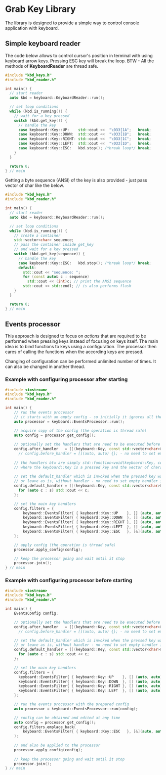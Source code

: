 # Grab Key Library

The library is designed to provide a simple way to control console application with keyboard.



## Simple keyboard reader

The code below allows to control cursor's position in terminal with using keyboard arrow keys. Pressing ESC key will break the loop.
BTW - All the methods of **KeyboardReader** are thread safe.

```c++
#include "kbd_keys.h"
#include "kbd_reader.h"

int main() {
  // start reader
  auto kbd = keyboard::KeyboardReader::run();

  // set loop conditions
  while (kbd.is_running()) {
    // wait for a key pressed
    switch (kbd.get_key()) {
      // handle the key
      case keyboard::Key::UP:    std::cout <<  "\033[1A";   break;
      case keyboard::Key::DOWN:  std::cout <<  "\033[1B";   break;
      case keyboard::Key::RIGHT: std::cout <<  "\033[1C";   break;
      case keyboard::Key::LEFT:  std::cout <<  "\033[1D";   break;
      case keyboard::Key::ESC:   kbd.stop(); /*break loop*/ break;
    }
  }

  return 0;
} // main
```



Getting a byte sequence (ANSI) of the key is also provided - just pass vector of char like the below.

~~~c++
#include "kbd_keys.h"
#include "kbd_reader.h"

int main() {
  // start reader
  auto kbd = keyboard::KeyboardReader::run();

  // set loop conditions
  while (kbd.is_running()) {      
    // create a container
    std::vector<char> sequence;
    // pass the container inside get_key
    // and wait for a key pressed
    switch (kbd.get_key(sequence)) {
      // handle the key
      case keyboard::Key::ESC:   kbd.stop(); /*break loop*/ break;
      default:
        std::cout << "sequence: ";
        for (const auto& c : sequence)
          std::cout << (int)c; // print the ANSI sequence
        std::cout << std::endl; // is also performs flush
    }
  }

  return 0;
} // main
~~~



## Events processor

This approach is designed to focus on *actions* that are required to be performed when pressing keys instead of focusing on keys itself. The main idea is to bind functions to keys using a configuration. The processor then cares of calling the functions when the according keys are pressed.

Changing of configuration can be performed unlimited number of times. It can also be changed in another thread.

### Example with configuring processor after starting

```c++
#include <iostream>
#include "kbd_keys.h"
#include "kbd_reader.h"

int main() {
    // run the events processor
    // it starts with an empty config - so initially it ignores all the pressed keys
    auto processor = keyboard::EventsProcessor::run();

    // acquire copy of the config (the operation is thread safe)
    auto config = processor.get_config();
    
    // optionally set the handlers that are need to be executed before and after the main handler
  	config.after_handler   = [](keyboard::Key, const std::vector<char>&) { std::cout << std::flush; };
 	  // config.before_handler = [](auto, auto) {}; - no need to set empty handler if no action required	
  
  	// the handlers btw are simply std::function<void(keyboard::Key, const std::vector<char>&)>
  	// where the keyboard::Key is a pressed key and the vector of chars is ANSI sequence of the key
    
    // set the default_handler which is invoked when the pressed key wasn't configured
    // or leave as is, without handler - no need to set empty handler if no action required
    config.default_handler = [](keyboard::Key, const std::vector<char>& s) { 
      for (auto c : s) std::cout << c;
    };

    // set the main key handlers
    config.filters = { 
        keyboard::EventsFilter{ { keyboard::Key::UP    }, [] (auto, auto) { std::cout << "\033[1A"; } },
        keyboard::EventsFilter{ { keyboard::Key::DOWN  }, [] (auto, auto) { std::cout << "\033[1B"; } },
        keyboard::EventsFilter{ { keyboard::Key::RIGHT }, [] (auto, auto) { std::cout << "\033[1C"; } },
        keyboard::EventsFilter{ { keyboard::Key::LEFT  }, [] (auto, auto) { std::cout << "\033[1D"; } },
        keyboard::EventsFilter{ { keyboard::Key::ESC   }, [&](auto, auto) { processor.stop();       } }
    };

    // apply config (the operation is thread safe)
    processor.apply_config(config);

    // keep the processor going and wait until it stop
    processor.join();
} // main
```



### Example with configuring processor before starting

```c++
#include <iostream>
#include "kbd_keys.h"
#include "kbd_reader.h"

int main() {
    EventsConfig config;

    // optionally set the handlers that are need to be executed before and after the main handler
  	config.after_handler   = [](keyboard::Key, const std::vector<char>&) { std::cout << std::flush; };
 	  // config.before_handler = [](auto, auto) {}; - no need to set empty handler if no action required

    // set the default_handler which is invoked when the pressed key wasn't configured
    // or leave as is, without handler - no need to set empty handler if no action required
    config.default_handler = [](keyboard::Key, const std::vector<char>& s) { 
      for (auto c : s) std::cout << c;
    };

    // set the main key handlers
    config.filters = { 
      keyboard::EventsFilter{ { keyboard::Key::UP    }, [] (auto, auto) { std::cout << "\033[1A"; } },
      keyboard::EventsFilter{ { keyboard::Key::DOWN  }, [] (auto, auto) { std::cout << "\033[1B"; } },
      keyboard::EventsFilter{ { keyboard::Key::RIGHT }, [] (auto, auto) { std::cout << "\033[1C"; } },
      keyboard::EventsFilter{ { keyboard::Key::LEFT  }, [] (auto, auto) { std::cout << "\033[1D"; } }
    };

    // run the events processor with the prepared config
    auto processor = keyboard::EventsProcessor::run(config);

    // config can be obtained and edited at any time
    auto config = processor.get_config();
    config.filters.emplace_back(
    	keyboard::EventsFilter{ { keyboard::Key::ESC   }, [&](auto, auto) { processor.stop(); } }
    );
    
    // and also be applied to the processor
    processor.apply_config(config);
    
    // keep the processor going and wait until it stop
    processor.join();
} // main
```

